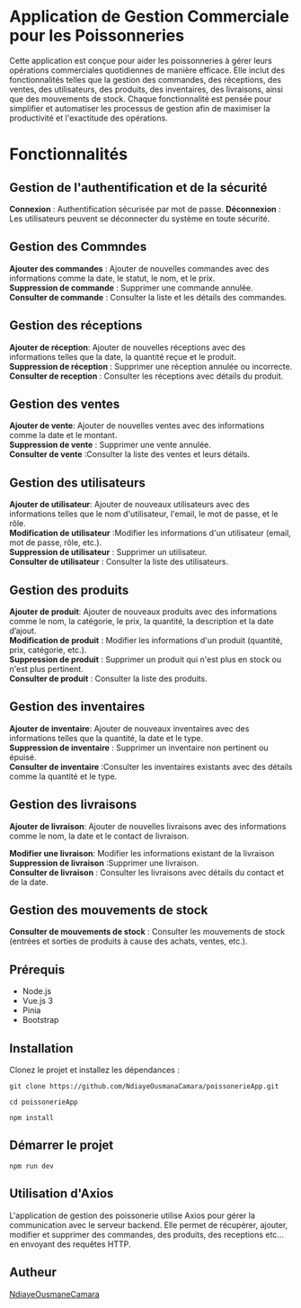 

# Application de Gestion Commerciale pour les Poissonneries
Cette application est conçue pour aider les poissonneries à gérer leurs opérations commerciales quotidiennes de manière efficace. Elle inclut des fonctionnalités telles que la gestion des commandes, des réceptions, des ventes, des utilisateurs, des produits,  des inventaires, des livraisons, ainsi que des mouvements de stock. Chaque fonctionnalité est pensée pour simplifier et automatiser les processus de gestion afin de maximiser la productivité et l'exactitude des opérations.

# Fonctionnalités
## Gestion de l'authentification et de la sécurité

**Connexion** : Authentification sécurisée par mot de passe.
**Déconnexion** : Les utilisateurs peuvent se déconnecter du système en toute sécurité.


## Gestion des Commndes
**Ajouter des commandes** : Ajouter de nouvelles commandes avec des informations comme la date, le statut, le nom, et le prix.     
**Suppression de commande** : Supprimer une commande annulée.   
**Consulter de commande** : Consulter la liste et les détails des commandes.

## Gestion des réceptions
**Ajouter de réception**: Ajouter de nouvelles réceptions avec des informations telles que la date, la quantité reçue et le produit.        
**Suppression de réception** : Supprimer une réception annulée ou incorrecte.  
**Consulter de reception** : Consulter les réceptions avec détails du produit.

## Gestion des ventes
**Ajouter de vente**: Ajouter de nouvelles ventes avec des informations comme la date et le montant.    
**Suppression de vente** : Supprimer une vente annulée.   
**Consulter de vente** :Consulter la liste des ventes et leurs détails.

## Gestion des utilisateurs
**Ajouter de utilisateur**: Ajouter de nouveaux utilisateurs avec des informations telles que le nom d'utilisateur, l'email, le mot de passe, et le rôle.  
**Modification de utilisateur** :Modifier les informations d'un utilisateur (email, mot de passe, rôle, etc.).      
**Suppression de utilisateur** : Supprimer un utilisateur.    
**Consulter de utilisateur** : Consulter la liste des utilisateurs.


## Gestion des produits
**Ajouter de produit**: Ajouter de nouveaux produits avec des informations comme le nom, la catégorie, le prix, la quantité, la description et la date d’ajout.  
**Modification de produit** : Modifier les informations d'un produit (quantité, prix, catégorie, etc.).     
**Suppression de produit** : Supprimer un produit qui n'est plus en stock ou n'est plus pertinent.    
**Consulter de produit** : Consulter la liste des produits.

## Gestion des inventaires
**Ajouter de inventaire**: Ajouter de nouveaux inventaires avec des informations telles que la quantité, la date et le type.     
**Suppression de inventaire** : Supprimer un inventaire non pertinent ou épuisé.    
**Consulter de inventaire** :Consulter les inventaires existants avec des détails comme la quantité et le type.

## Gestion des livraisons
**Ajouter de livraison**: Ajouter de nouvelles livraisons avec des informations comme le nom, la date et le contact de livraison.
 
**Modifier une livraison**: Modifier les informations existant de la livraison    
**Suppression de livraison** :Supprimer une livraison.    
**Consulter de livraison** : Consulter les livraisons avec détails du contact et de la date.

## Gestion des mouvements de stock
**Consulter de mouvements de stock** : Consulter les mouvements de stock (entrées et sorties de produits à cause des achats, ventes, etc.).

## Prérequis
- Node.js
- Vue.js 3
- Pinia
- Bootstrap

## Installation
Clonez le projet et installez les dépendances :
```
git clone https://github.com/NdiayeOusmanaCamara/poissonerieApp.git
```

```
cd poissonerieApp
```

```
npm install
```

## Démarrer le projet

```
npm run dev 
```

## Utilisation d'Axios
L'application de gestion des poissonerie utilise Axios pour gérer la communication avec le serveur backend. Elle permet de récupérer, ajouter, modifier et supprimer des commandes, des produits, des receptions  etc... en envoyant des requêtes HTTP.

## Autheur
[NdiayeOusmaneCamara](https://github.com/NdiayeOusmanaCamara)